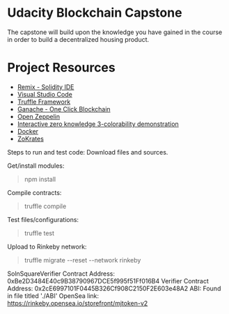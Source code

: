 # Udacity Blockchain Capstone

The capstone will build upon the knowledge you have gained in the course in order to build a decentralized housing product. 

# Project Resources

* [Remix - Solidity IDE](https://remix.ethereum.org/)
* [Visual Studio Code](https://code.visualstudio.com/)
* [Truffle Framework](https://truffleframework.com/)
* [Ganache - One Click Blockchain](https://truffleframework.com/ganache)
* [Open Zeppelin ](https://openzeppelin.org/)
* [Interactive zero knowledge 3-colorability demonstration](http://web.mit.edu/~ezyang/Public/graph/svg.html)
* [Docker](https://docs.docker.com/install/)
* [ZoKrates](https://github.com/Zokrates/ZoKrates)

Steps to run and test code:
Download files and sources.

Get/install modules:
>npm install 

Compile contracts:
>truffle compile

Test files/configurations:
>truffle test

Upload to Rinkeby network:
>truffle migrate --reset --network rinkeby


SolnSquareVerifier Contract Address: 0xBe2D3484E40c9B38790967DCE5f995f51Ff016B4
Verifier Contract Address: 0x2cE6997101F0445B326Cf908C2150F2E603e48A2
ABI: Found in file titled './ABI'
OpenSea link: https://rinkeby.opensea.io/storefront/mjtoken-v2


